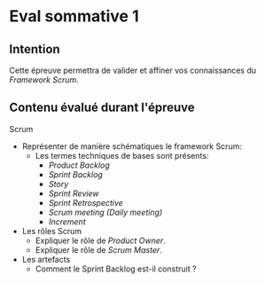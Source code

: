 # Eval sommative 1

## Intention

Cette épreuve permettra de valider et affiner vos connaissances du _Framework Scrum_.



## Contenu évalué durant l'épreuve

Scrum

* Représenter de manière schématiques le framework Scrum:
  * Les termes techniques de bases sont présents:
    * _Product Backlog_
    * _Sprint Backlog_
    * _Story_
    * _Sprint Review_
    * _Sprint Retrospective_
    * _Scrum meeting (Daily meeting)_
    * _Increment_
* Les rôles Scrum
  * Expliquer le rôle de _Product Owner_.
  * Expliquer le rôle de _Scrum Master_.
* Les artefacts
  * Comment le Sprint Backlog est-il construit ?
